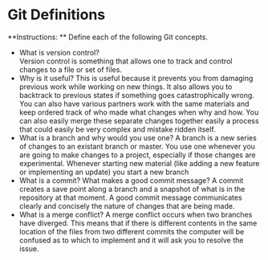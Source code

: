 # Git Definitions

**Instructions: ** Define each of the following Git concepts.

* What is version control?  
	Version control is something that allows one to track and control changes to a file or set of files.
* Why is it useful?
	This is useful because it prevents you from damaging previous work while working on new things.
	It also allows you to backtrack to previous states if something goes catastrophically wrong.
	You can also have various partners work with the same materials and keep ordered track of who made what changes when why and how.
	You can also easily merge these separate changes together easily a process that could easily be very complex and mistake ridden itself.
* What is a branch and why would you use one?
	A branch is a new series of changes to an existant branch or master.
	You use one whenever you are going to make changes to a project, especially if those changes are experimental.
	Whenever starting new material (like adding a new feature or implementing an update) you start a new branch
* What is a commit? What makes a good commit message?
	A commit creates a save point along a branch and a snapshot of what is in the repository at that moment.
	A good commit message communicates clearly and concisely the nature of changes that are being made.
* What is a merge conflict?
	A merge conflict occurs when two branches have diverged.
	This means that if there is different contents in the same location of the files from two different commits
		the computer will be confused as to which to implement and it will ask you to resolve the issue.